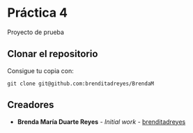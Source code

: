 # Práctica 4                          
Proyecto de prueba

## Clonar el repositorio

Consigue tu copia con:
```
git clone git@github.com:brenditadreyes/BrendaM
```

## Creadores

* **Brenda María Duarte Reyes** - *Initial work* - [brenditadreyes](https://github.com/brenditadreyes)
